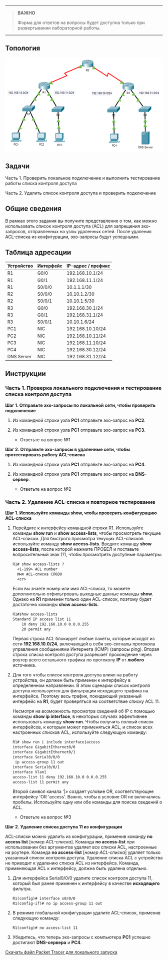 
---

> **ВАЖНО**
> 
> Форма для ответов на вопросы будет доступна только при развертывании лабораторной работы. 

---

## Топология

![](./assets/topology.png)

## Задачи

Часть 1. Проверить локальное подключение и выполнить тестирование работы списка контроля доступа

Часть 2. Удалить список контроля доступа и проверить подключение

## Общие сведения

В рамках этого задания вы получите представление о том, как можно использовать список контроля доступа (ACL) для запрещения эхо-запросов, отправленных на узлы удаленных сетей. После удаления ACL-списка из конфигурации, эхо-запросы будут успешными.

## Таблица адресации

| Устройство | Интерфейс | IP-адрес / префикс |
|------------|-----------|--------------------|
| R1         | G0/0      | 192.168.10.1/24    |
| R1         | G0/1      | 192.168.11.1/24    |
| R1         | S0/0/0    | 10.1.1.1/30        |
| R2         | S0/0/0    | 10.10.1.2/30       |
| R2         | S0/0/1    | 10.10.1.5/30       |
| R3         | G0/0      | 192.168.30.1/24    |
| R3         | G0/1      | 192.168.31.1/24    |
| R3         | S0/0/1    | 10.10.1.6/24       |
| PC1        | NIC       | 192.168.10.10/24   |
| PC2        | NIC       | 192.168.10.11/24   |
| PC3        | NIC       | 192.168.11.10/24   |
| PC4        | NIC       | 192.168.30.12/24   |
| DNS Server | NIC       | 192.168.31.12/24   |

## Инструкции

### Часть 1. Проверка локального подключения и тестирование списка контроля доступа

**Шаг 1. Отправьте эхо-запросы по локальной сети, чтобы проверить подключение**

1.  Из командной строки узла **PC1** отправьте эхо-запрос на **PC2**.

2.  Из командной строки узла **PC1** отправьте эхо-запрос на **PC3**.

    - Ответьте на вопрос №1

**Шаг 2. Отправьте эхо-запросы в удаленные сети, чтобы протестировать работу ACL-списка**

1.  Из командной строки узла **PC1** отправьте эхо-запрос на **PC4**.

2.  Из командной строки узла **PC1** отправьте эхо-запрос на **DNS-сервер**.

    - Ответьте на вопрос №2

### Часть 2. Удаление ACL-списка и повторное тестирование

**Шаг 1. Используйте команды show, чтобы проверить конфигурацию ACL-списка**

1.  Перейдите к интерфейсу командной строки R1. Используйте команды **show run** и **show access-lists**, чтобы просмотреть текущие ACL-списки. Для быстрого просмотра текущих ACL-списков используйте команду **show access-lists**. Введите команду **show access-lists**, после которой нажмите ПРОБЕЛ и поставьте вопросительный знак (?), чтобы просмотреть доступные параметры:

    ```
    R1# show access-lists ?
      <1-199> ACL number
      Имя ACL-списка СЛОВО
      <cr>
    ```

    Если вы знаете номер или имя ACL-списка, то можете дополнительно отфильтровать выходные данные команды **show**. Однако на **R1** применен только один ACL-список, поэтому будет достаточно команды **show access-lists**.

    ```
    R1#show access-lists
    Standard IP access list 11
        10 deny 192.168.10.0 0.0.0.255
        20 permit any
    ```

    Первая строка ACL блокирует любые пакеты, которые исходят из сети **192.168.10.0/24**, включающей в себя эхо-сигналы протокола управления сообщениями Интернета (ICMP) (запросы ping). Вторая строка списка контроля доступа разрешает прохождение через роутер всего остального трафика по протоколу **IP** от **любого** источника.

2.  Для того чтобы список контроля доступа влиял на работу устройства, он должен быть применен к интерфейсу в определенном направлении. В этом сценарии список контроля доступа используется для фильтрации исходящего трафика на интерфейсе. Поэтому весь трафик, покидающий указанный интерфейс на **R1**, будет проверяться на соответствие списку ACL 11.

    Несмотря на возможность просмотра сведений об IP с помощью команды **show ip interface**, в некоторых случаях эффективнее использовать команду **show run**. Чтобы получить полный список интерфейсов, к которым может применяться ACL, и список всех настроенных списков ACL, используйте следующую команду:

    ```
    R1# show run | include interface|access
    interface GigabitEthernet0/0
    interface GigabitEthernet0/1
    interface Serial0/0/0
     ip access-group 11 out
    interface Serial0/0/1
    interface Vlan1
    access-list 11 deny 192.168.10.0 0.0.0.255
    access-list 11 permit any
    ```

    Второй символ канала '\|» создает условие OR, соответствующее интерфейсу 'OR 'access'. Важно, чтобы в условие OR не включались пробелы. Используйте одну или обе команды для поиска сведений о ACL.

    - Ответьте на вопрос №3

**Шаг 2. Удаление списка доступа 11 из конфигурации**

ACL-списки можно удалить из конфигурации, применив команду **no access list** \[*номер ACL-списка*\]. Команда **no access-list** при использовании без аргументов удаляет все списки ACL, настроенные на роутере. Команда **no access-list** \[*номер ACL-списка*\] удаляет только указанный список контроля доступа. Удаление списка ACL с устройства не приводит к удалению списка ACL из интерфейса. Команда, применяющая ACL к интерфейсу, должна быть удалена отдельно.

1.  Для интерфейса Serial0/0/0 удалите список контроля доступа 11, который был ранее применен к интерфейсу в качестве **исходящего** фильтра.

    ```
    R1(config)# interface s0/0/0
    R1(config-if)# no ip access-group 11 out
    ```

2.  В режиме глобальной конфигурации удалите ACL-список, применив следующую команду:

    ```
    R1(config)# no access-list 11
    ```

3.  Убедитесь, что теперь эхо-запросы с компьютера **PC1** успешно достигают **DNS-сервера** и **PC4**.

[Скачать файл Packet Tracer для локального запуска](./assets/4.1.4-lab.pka)
